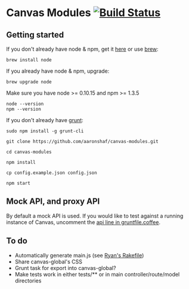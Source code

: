 # Canvas Modules [![Build Status](https://travis-ci.org/aaronshaf/canvas-modules.png?branch=master)](https://travis-ci.org/aaronshaf/canvas-modules)

## Getting started

If you don't already have node & npm, get it [here](http://nodejs.org/) or use [brew](http://brew.sh/):
```
brew install node
```

If you already have node & npm, upgrade:

```
brew upgrade node
```

Make sure you have node >= 0.10.15 and npm >= 1.3.5

```
node --version
npm --version
```

If you don't already have [grunt](http://gruntjs.com/):
```
sudo npm install -g grunt-cli
```
```
git clone https://github.com/aaronshaf/canvas-modules.git
```

```
cd canvas-modules
```

```
npm install
```

```
cp config.example.json config.json
```

```
npm start
```

## Mock API, and proxy API

By default a mock API is used. If you would like to test against a running instance of Canvas, uncomment the [api line in gruntfile.coffee](https://github.com/aaronshaf/canvas-modules/blob/master/gruntfile.coffee#L17).

## To do

* Automatically generate main.js (see [Ryan's Rakefile](https://github.com/rpflorence/canvas-client-app/blob/aafa96e50fe529fab35e4c1ed79f73fa3ec7d760/Rakefile#L34-L59))
* Share canvas-global's CSS
* Grunt task for export into canvas-global?
* Make tests work in either tests/** or in main controller/route/model directories
